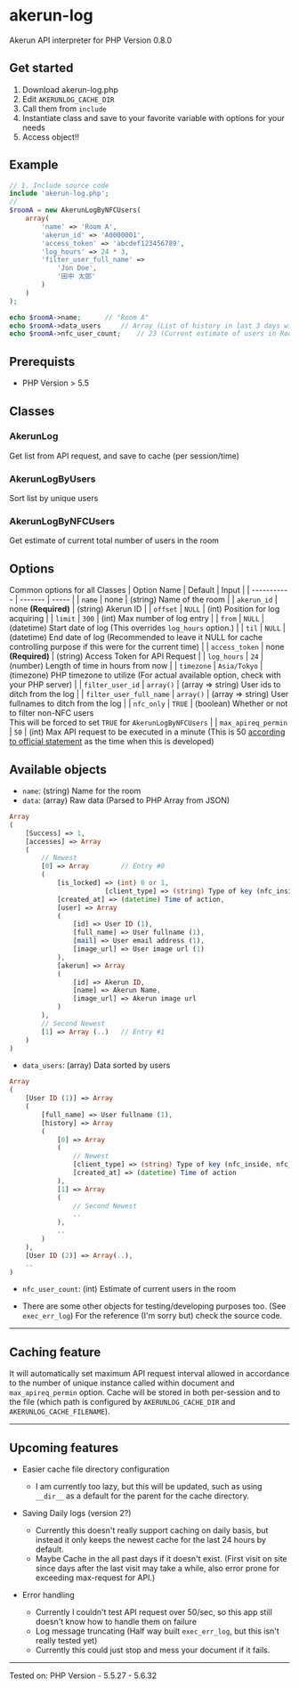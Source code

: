 # akerun-log
Akerun API interpreter for PHP
Version 0.8.0

## Get started

1. Download akerun-log.php
2. Edit `AKERUNLOG_CACHE_DIR`
3. Call them from `include`
4. Instantiate class and save to your favorite variable with options for your needs
5. Access object!!

## Example

```php
// 1. Include source code
include 'akerun-log.php';
// 
$roomA = new AkerunLogByNFCUsers(
	array(
		'name' => 'Room A',
		'akerun_id' => 'A0000001',
		'access_token' => 'abcdef123456789',
		'log_hours' => 24 * 3,
		'filter_user_full_name' =>
			'Jon Doe',
			'田中 太郎'
		)
	)
);

echo $roomA->name;		// "Room A"
echo $roomA->data_users		// Array (List of history in last 3 days without Mr.Jon and 田中-san)
echo $roomA->nfc_user_count;	// 23 (Current estimate of users in Room A besides Mr.Jon and 田中-san)
```

## Prerequists
- PHP Version > 5.5

## Classes
### AkerunLog
Get list from API request, and save to cache (per session/time)
### AkerunLogByUsers
Sort list by unique users
### AkerunLogByNFCUsers
Get estimate of current total number of users in the room

## Options
Common options for all Classes
| Option Name | Default | Input |
| ----------- | ------- | ----- |
| `name` | none | (string) Name of the room |
| `akerun_id` | none **(Required)** |  (string) Akerun ID |
| `offset` | `NULL` |  (int) Position for log acquiring |
| `limit` | `300` | (int) Max number of log entry |
| `from` | `NULL` | (datetime) Start date of log (This overrides `log_hours` option.) |
| `til` | `NULL` | (datetime) End date of log (Recommended to leave it NULL for cache controlling purpose if this were for the current time) |
| `access_token` | none **(Required)** |  (string) Access Token for API Request |
| `log_hours` | `24` | (number) Length of time in hours from now |
| `timezone` | `Asia/Tokyo` | (timezone) PHP timezone to utilize (For actual available option, check with your PHP server) |
| `filter_user_id` | `array()` | (array => string) User ids to ditch from the log |
| `filter_user_full_name` | `array()` | (array => string) User fullnames to ditch from the log |
| `nfc_only` | `TRUE` | (boolean) Whether or not to filter non-NFC users <br>This will be forced to set `TRUE` for `AkerunLogByNFCUsers` |
| `max_apireq_permin` | `50` | (int) Max API request to be executed in a minute (This is 50 [according to official statement](https://photosynth-inc.github.io/apidocs.html#api%E3%81%AE%E3%83%AA%E3%82%AF%E3%82%A8%E3%82%B9%E3%83%88%E5%88%B6%E9%99%90%E3%81%AF%E3%81%82%E3%82%8A%E3%81%BE%E3%81%99%E3%81%8B) as the time when this is developed)

## Available objects
- `name`: (string) Name for the room
- `data`: (array) Raw data (Parsed to PHP Array from JSON)
```php
Array
(
	[Success] => 1,
	[accesses] => Array
	(
		// Newest
		[0] => Array		// Entry #0
		(
			[is_locked] => (int) 0 or 1,
                    	[client_type] => (string) Type of key (nfc_inside, nfc_outside, hand, autolock..),
			[created_at] => (datetime) Time of action,
			[user] => Array
			(
			    [id] => User ID (1),
			    [full_name] => User fullname (1),
			    [mail] => User email address (1),
			    [image_url] => User image url (1)
			),
			[akerun] => Array
			(
			    [id] => Akerun ID,
			    [name] => Akerun Name,
			    [image_url] => Akerun image url
			)
		),
		// Second Newest
		[1] => Array (..)	// Entry #1
	)
)
```
- `data_users`: (array) Data sorted by users
```php
Array
(
	[User ID (1)] => Array
	(
		[full_name] => User fullname (1),
		[history] => Array
		(
			[0] => Array
			(
				// Newest
				[client_type] => (string) Type of key (nfc_inside, nfc_outside, hand, autolock..)
				[created_at] => (datetime) Time of action
			),
			[1] => Array
			(
				// Second Newest
				..
			),
			..
		)
	),
	[User ID (2)] => Array(..),
	..
)
```
- `nfc_user_count`: (int) Estimate of current users in the room

* There are some other objects for testing/developing purposes too. (See `exec_err_log`)
For the reference (I'm sorry but) check the source code.

- - - - - - - - - - - - - - - - - -

## Caching feature

It will automatically set maximum API request interval allowed in accordance to the number of unique instance called within document and `max_apireq_permin` option. Cache will be stored in both per-session and to the file (which path is configured by `AKERUNLOG_CACHE_DIR` and `AKERUNLOG_CACHE_FILENAME`).

- - - - - - - - - - - - - - - - - -

## Upcoming features

- Easier cache file directory configuration
	- I am currently too lazy, but this will be updated, such as using `__dir__` as a default for the parent for the cache directory.

- Saving Daily logs (version 2?)
	- Currently this doesn't really support caching on daily basis, but instead it only keeps the newest cache for the last 24 hours by default.
	- Maybe Cache in the all past days if it doesn't exist. (First visit on site since days after the last visit may take a while, also error prone for exceeding max-request for API.)

- Error handling
	- Currently I couldn't test API request over 50/sec, so this app still doesn't know how to handle them on failure
	- Log message truncating (Half way built `exec_err_log`, but this isn't really tested yet)
	- Currently this could just stop and mess your document if it fails.

- - - - - - - - - - - - - - - - - -

Tested on:
PHP Version
	- 5.5.27
	- 5.6.32
